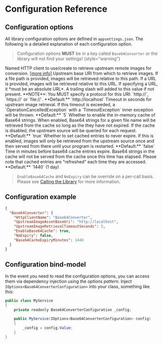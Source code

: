 # Configuration Reference

## Configuration options

All library configuration options are defined in `appsettings.json`. The following is a detailed explanation of
each configuration option.

> Configuration options **MUST** be in a key called `Base64Converter` or the library will not find your settings!
> {style="warning"}

<deflist collapsible="true">
<def title="string:HttpClientName | Default: `Base64Converter`">
Named HTTP client to use/create to retrieve upstream remote images for conversion. <a href="HTTP-Client.md">[more info]</a>
</def>
<def title="string:UpstreamImageAssetBaseUri">
Upstream base URI from which to retrieve images. If a file path is provided, images will be retrieved relative to this path. If a URL is provided, images will be retrieved relative to this URL. If specifying a URL, it *must be an absolute URL*. A trailing slash will added to this value if not present. **NOTE**: You MUST specify a protocol for this URI: `http://`, `https://` or `file://`. 
**Default:** `http://localhost`
</def>
<def title="int:UpstreamImageRetrievalTimeoutSeconds">
Timeout in seconds for upstream image retrieval. If this timeout is exceeded, a `OperationCancelledException` with a `TimeoutException` inner exception will be thrown.
**Default:** `5`
</def>
<def title="bool:EnableBase64Cache">
Whether to enable the in-memory cache of Base64 strings. When enabled, Base64 strings for a given file name will be retrieved from the cache so long as the they have not expired. If the cache is disabled, the upstream source will be queried for each request.
**Default:** `true`
</def>
<def title="bool:NoExpiry">
Whether to set cached entries to never expire. If this is enabled, images will only be retrieved from the upstream source once and then served from there until your program is restarted.
**Default:** `false`
</def>
<def title="int:Base64CacheExpiryMinutes">
Time in minutes before base64 cache entries expire. Base64 strings in the cache will not be served from the cache once this time has elapsed. Please note that cached entries are "refreshed" each time they are accessed.
**Default:** `1440` (1 day)
</def>
</deflist>

> `EnableBase64Cache` and `NoExpiry` can be override on a per-call basis. Please see [Calling the Library](Calling-the-Library.md) for more information.

## Configuration example

```json
{
  "Base64Converter": {
    "HttpClientName": "Base64Converter",
    "UpstreamImageAssetBaseUri": "http://localhost",
    "UpstreamImageRetrievalTimeoutSeconds": 5,
    "EnableBase64Cache": true,
    "NoExpiry": false,
    "Base64CacheExpiryMinutes": 1440
  }
}
```

## Configuration bind-model

In the event you need to read the configuration options, you can access them via dependency injection using the *options
pattern*. Inject `IOptions<Base64ConverterConfiguration>` into your class, something like this:

```Java
public class MyService
{
    private readonly Base64ConverterConfiguration _config;

    public MyService(IOptions<Base64ConverterConfiguration> config)
    {
        _config = config.Value;
    }
}
```
